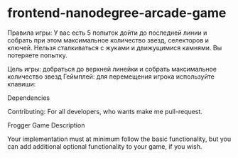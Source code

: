 frontend-nanodegree-arcade-game
===============================
Правила игры:
У вас есть 5 попыток дойти до последней линии и собрать при этом максимальное количество звезд, селекторов и ключей.
Нельзя сталкиваться с жуками и движущимися камнями. Вы потеряете попытку.

Цель игры: добраться до верхней линейки и собрать максимальное количество звезд
Геймплей: для перемещения игрока используйте клавиши:

Dependencies

Contributing: For all developers, who wants make me pull-request.

 Frogger Game Description

Your implementation must at minimum follow the basic functionality, but you can add additional optional functionality to your game, if you wish.
